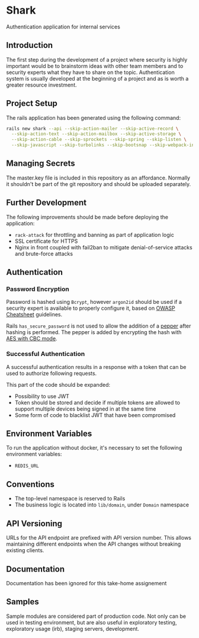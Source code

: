 # Shark

Authentication application for internal services

## Introduction

The first step during the development of a project where security is highly
important would be to brainstorm ideas with other team members and to security
experts what they have to share on the topic. Authentication system is
usually developed at the beginning of a project and as is worth a greater
resource investment.

## Project Setup

The rails application has been generated using the following command:

```bash
rails new shark --api --skip-action-mailer --skip-active-record \
  --skip-action-text --skip-action-mailbox --skip-active-storage \
  --skip-action-cable --skip-sprockets --skip-spring --skip-listen \
  --skip-javascript --skip-turbolinks --skip-bootsnap --skip-webpack-install
```

## Managing Secrets

The master.key file is included in this repository as an affordance.
Normally it shouldn't be part of the git repository and should be uploaded
separately.

## Further Development

The following improvements should be made before deploying the application:

- `rack-attack` for throttling and banning as part of application logic
- SSL certificate for HTTPS
- Nginx in front coupled with fail2ban to mitigate denial-of-service attacks
  and brute-force attacks

## Authentication

### Password Encryption

Password is hashed using `Bcrypt`, however `argon2id` should be used if
a security expert is available to properly configure it, based on
[OWASP Cheatsheet](https://cheatsheetseries.owasp.org/cheatsheets/Password_Storage_Cheat_Sheet.html#introduction)
guidelines.

Rails `has_secure_password` is not used to allow the addition of a
[pepper](https://cheatsheetseries.owasp.org/cheatsheets/Password_Storage_Cheat_Sheet.html#peppering)
after hashing is performed.
The pepper is added by encrypting the hash with
[AES with CBC mode](https://cheatsheetseries.owasp.org/cheatsheets/Cryptographic_Storage_Cheat_Sheet.html#cipher-modes).

### Successful Authentication

A successful authentication results in a response with a token that can be
used to authorize following requests.

This part of the code should be expanded:
- Possibility to use JWT
- Token should be stored and decide if multiple tokens are allowed to support
  multiple devices being signed in at the same time
- Some form of code to blacklist JWT that have been compromised

## Environment Variables

To run the application without docker, it's necessary to set the following
environment variables:

- `REDIS_URL`

## Conventions

- The top-level namespace is reserved to Rails
- The business logic is located into `lib/domain`, under `Domain` namespace

## API Versioning

URLs for the API endpoint are prefixed with API version number. This allows
maintaining different endpoints when the API changes without breaking existing
clients.

## Documentation

Documentation has been ignored for this take-home assignement

## Samples

Sample modules are considered part of production code. Not only can be used in
testing environment, but are also useful in exploratory testing, exploratory
usage (irb), staging servers, development.
